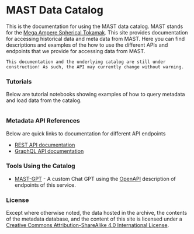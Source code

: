 # MAST Data Catalog

This is the documentation for using the MAST data catalog. MAST stands for the [Mega Ampere Spherical Tokamak](https://en.wikipedia.org/wiki/Mega_Ampere_Spherical_Tokamak). This site provides documentation for accessing historical data and meta data from MAST. Here you can find descriptions and examples of
the how to use the different APIs and endpoints that we provide for accessing data from MAST.

```{warning}
This documentation and the underlying catalog are still under construction! As such, the API may currently change without warning.
```

### Tutorials
Below are tutorial notebooks showing examples of how to query metadata and load data from the catalog.

```{tableofcontents}
```

### Metadata API References
Below are quick links to documentation for different API endpoints

 - [REST API documentation](https://mastapp.site/redoc)
 - [GraphQL API documentation](https://mastapp.site/graphql)


### Tools Using the Catalog

 - [MAST-GPT](https://chat.openai.com/g/g-rihOsF1mI-mast-gpt) - A custom Chat GPT using the [OpenAPI](https://mastapp.site/openapi.json) description of endpoints of this service. 

### License

Except where otherwise noted, the data hosted in the archive, the contents of the metadata database, and the content of this site is licensed under a [Creative Commons Attribution-ShareAlike 4.0 International License](https://creativecommons.org/licenses/by-sa/4.0/deed.en).